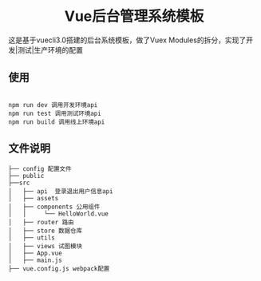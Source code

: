 <h1 align="center">Vue后台管理系统模板</h1>

这是基于vuecli3.0搭建的后台系统模板，做了Vuex Modules的拆分，实现了开发|测试|生产环境的配置

## 使用

```

npm run dev 调用开发环境api
npm run test 调用测试环境api
npm run build 调用线上环境api

```

## 文件说明
```
├── config 配置文件
├── public
├──src
│   ├── api  登录退出用户信息api
│   ├── assets
│   ├── components 公用组件
│   │     └── HelloWorld.vue
│   ├── router 路由
│   ├── store 数据仓库
│   ├── utils 
│   ├── views 试图模块
│   ├── App.vue
│   ├── main.js
├── vue.config.js webpack配置
```
